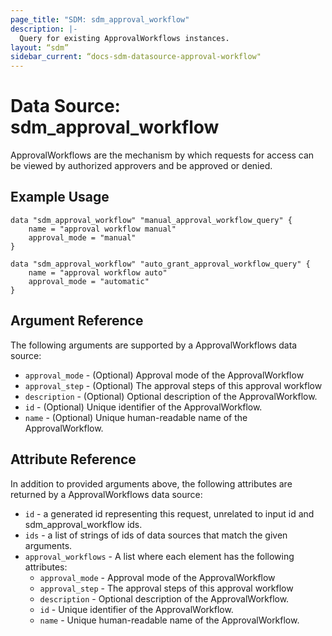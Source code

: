 ```yaml
---
page_title: "SDM: sdm_approval_workflow"
description: |-
  Query for existing ApprovalWorkflows instances.
layout: “sdm”
sidebar_current: “docs-sdm-datasource-approval-workflow"
---
```

# Data Source: sdm_approval_workflow

ApprovalWorkflows are the mechanism by which requests for access can be viewed by authorized
 approvers and be approved or denied.
## Example Usage

```hcl
data "sdm_approval_workflow" "manual_approval_workflow_query" {
    name = "approval workflow manual"
    approval_mode = "manual"
}

data "sdm_approval_workflow" "auto_grant_approval_workflow_query" {
    name = "approval workflow auto"
    approval_mode = "automatic"
}
```
## Argument Reference
The following arguments are supported by a ApprovalWorkflows data source:
* `approval_mode` - (Optional) Approval mode of the ApprovalWorkflow
* `approval_step` - (Optional) The approval steps of this approval workflow
* `description` - (Optional) Optional description of the ApprovalWorkflow.
* `id` - (Optional) Unique identifier of the ApprovalWorkflow.
* `name` - (Optional) Unique human-readable name of the ApprovalWorkflow.
## Attribute Reference
In addition to provided arguments above, the following attributes are returned by a ApprovalWorkflows data source:
* `id` - a generated id representing this request, unrelated to input id and sdm_approval_workflow ids.
* `ids` - a list of strings of ids of data sources that match the given arguments.
* `approval_workflows` - A list where each element has the following attributes:
	* `approval_mode` - Approval mode of the ApprovalWorkflow
	* `approval_step` - The approval steps of this approval workflow
	* `description` - Optional description of the ApprovalWorkflow.
	* `id` - Unique identifier of the ApprovalWorkflow.
	* `name` - Unique human-readable name of the ApprovalWorkflow.
